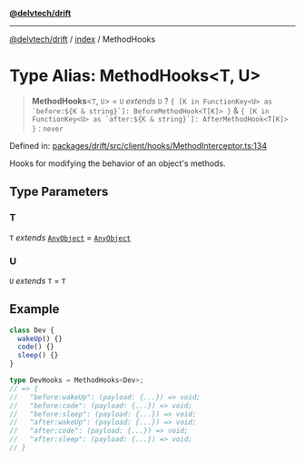 [**@delvtech/drift**](../../README.md)

***

[@delvtech/drift](../../README.md) / [index](../README.md) / MethodHooks

# Type Alias: MethodHooks\<T, U\>

> **MethodHooks**\<`T`, `U`\> = `U` *extends* `U` ? `` { [K in FunctionKey<U> as `before:${K & string}`]: BeforeMethodHook<T[K]> } `` & `` { [K in FunctionKey<U> as `after:${K & string}`]: AfterMethodHook<T[K]> } `` : `never`

Defined in: [packages/drift/src/client/hooks/MethodInterceptor.ts:134](https://github.com/delvtech/drift/blob/95370f81f9813e8d583ed884b0b07657be0d8f2c/packages/drift/src/client/hooks/MethodInterceptor.ts#L134)

Hooks for modifying the behavior of an object's methods.

## Type Parameters

### T

`T` *extends* [`AnyObject`](AnyObject.md) = [`AnyObject`](AnyObject.md)

### U

`U` *extends* `T` = `T`

## Example

```ts
class Dev {
  wakeUp() {}
  code() {}
  sleep() {}
}

type DevHooks = MethodHooks<Dev>;
// => {
//   "before:wakeUp": (payload: {...}) => void;
//   "before:code": (payload: {...}) => void;
//   "before:sleep": (payload: {...}) => void;
//   "after:wakeUp": (payload: {...}) => void;
//   "after:code": (payload: {...}) => void;
//   "after:sleep": (payload: {...}) => void;
// }
```
